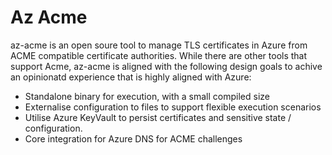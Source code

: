 # Az Acme

az-acme is an open soure tool to manage TLS certificates in Azure from ACME compatible certificate authorities. While there are other tools that support Acme, az-acme is aligned with the following design goals to achive an opinionatd experience that is highly aligned with Azure:

- Standalone binary for execution, with a small compiled size
- Externalise configuration to files to support flexible execution scenarios
- Utilise Azure KeyVault to persist certificates and sensitive state / configuration.
- Core integration for Azure DNS for ACME challenges

